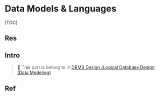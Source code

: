 # Data Models & Languages

[TOC]



## Res



## Intro
> 🔗 This part is belong to ↗ [DBMS Design /Logical Database Design (Data Modeling)](../⚜️%20Database%20System%20Design/DBMS%20Design/Logical%20Database%20Design%20(Data%20Modeling)/Logical%20Database%20Design%20(Data%20Modeling).md)



## Ref


